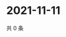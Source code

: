 # 2021-11-11

共 0 条

<!-- BEGIN WEIBO -->
<!-- 最后更新时间 Thu Nov 11 2021 04:00:34 GMT+0800 (China Standard Time) -->

<!-- END WEIBO -->
